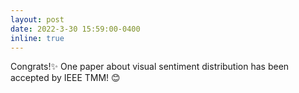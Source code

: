 ```yaml
---
layout: post
date: 2022-3-30 15:59:00-0400
inline: true
---
```

Congrats!:sparkles: One paper about visual sentiment distribution has been accepted by IEEE TMM! :blush: 


